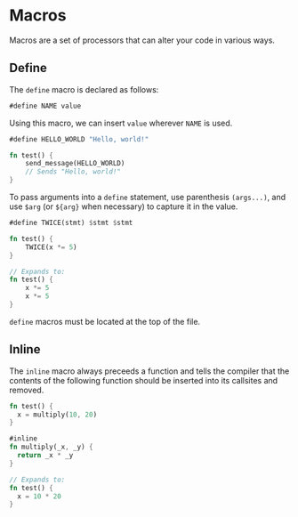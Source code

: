 # Macros

Macros are a set of processors that can alter your code in various ways.

## Define

The `define` macro is declared as follows:

```rust
#define NAME value
```

Using this macro, we can insert `value` wherever `NAME` is used.

```rust
#define HELLO_WORLD "Hello, world!"

fn test() {
    send_message(HELLO_WORLD)
    // Sends "Hello, world!"
}
```

To pass arguments into a `define` statement, use parenthesis `(args...)`, and use
 `$arg` (or `${arg}` when necessary) to capture it in the value.

```rust
#define TWICE(stmt) $stmt $stmt

fn test() {
    TWICE(x *= 5)
}
```

```rust
// Expands to:
fn test() {
    x *= 5
    x *= 5
}
```

`define` macros must be located at the top of the file.

## Inline

The `inline` macro always preceeds a function and tells the compiler that the
 contents of the following function should be inserted into its callsites and
 removed.

```rust
fn test() {
  x = multiply(10, 20)
}

#inline
fn multiply(_x, _y) {
  return _x * _y
}
```

```rust
// Expands to:
fn test() {
  x = 10 * 20
}
```
